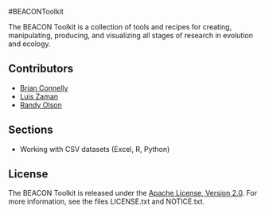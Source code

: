#BEACONToolkit

The BEACON Toolkit is a collection of tools and recipes for creating,
manipulating, producing, and visualizing all stages of research in evolution
and ecology.

## Contributors
* [Brian Connelly](http://www.bconnelly.net)
* [Luis Zaman](http://www.luiszaman.com)
* [Randy Olson](http://randalolson.com)

## Sections
* Working with CSV datasets (Excel, R, Python)

## License

The BEACON Toolkit is released under the [Apache License, Version
2.0](http://www.apache.org/licenses/LICENSE-2.0).  For more information, see
the files LICENSE.txt and NOTICE.txt.
